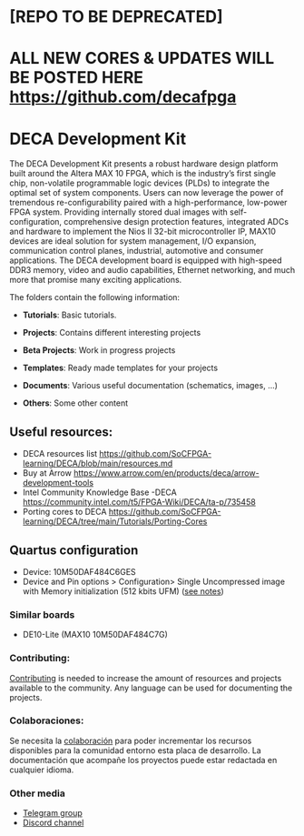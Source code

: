 # [REPO TO BE DEPRECATED]

# ALL NEW CORES & UPDATES WILL BE POSTED HERE https://github.com/decafpga



# DECA Development Kit

The DECA Development Kit presents a robust hardware design platform built around the Altera MAX 10 FPGA, which is the industry’s first single chip, non-volatile programmable logic devices (PLDs) to integrate the optimal set of system components. Users can now leverage the power of tremendous re-configurability paired with a high-performance, low-power FPGA system. Providing internally stored dual images with self-configuration, comprehensive design protection features, integrated ADCs and hardware to implement the Nios II 32-bit microcontroller IP, MAX10 devices are ideal solution for system management, I/O expansion, communication control planes, industrial, automotive and consumer applications. The DECA development board is equipped with high-speed DDR3 memory, video and audio capabilities, Ethernet networking, and much more that promise many exciting applications. 

The folders contain the following information:

* **Tutorials**: Basic tutorials.

* **Projects**: Contains different interesting projects

* **Beta Projects**: Work in progress projects

* **Templates**: Ready made templates for your projects

* **Documents**: Various useful documentation (schematics, images, ...)

* **Others**: Some other content 

## **Useful resources:**

* DECA resources list https://github.com/SoCFPGA-learning/DECA/blob/main/resources.md 
* Buy at Arrow https://www.arrow.com/en/products/deca/arrow-development-tools
* Intel Community Knowledge Base -DECA https://community.intel.com/t5/FPGA-Wiki/DECA/ta-p/735458
* Porting cores to DECA https://github.com/SoCFPGA-learning/DECA/tree/main/Tutorials/Porting-Cores

## **Quartus configuration**

* Device: 10M50DAF484C6GES
* Device and Pin options > Configuration> Single Uncompressed image with Memory initialization (512 kbits UFM)  ([see notes](http://retroramblings.net/?p=1509))

### **Similar boards**

* DE10-Lite (MAX10 10M50DAF484C7G)

### **Contributing:**

[Contributing](https://github.com/SoCFPGA-learning/General/tree/main/Contributing) is needed to increase the amount of resources and projects available to the community. Any language can be used for documenting the projects.

### **Colaboraciones:**

Se necesita la [colaboración](https://github.com/SoCFPGA-learning/General/tree/main/Github_ayuda) para poder incrementar los recursos disponibles para la comunidad entorno esta placa de desarrollo.    La documentación que acompañe los proyectos puede estar redactada en cualquier idioma.

### Other media

* [Telegram group](https://t.me/Deca_Max10_FPGA) 
* [Discord channel](https://discord.gg/YDdmtwh) 





